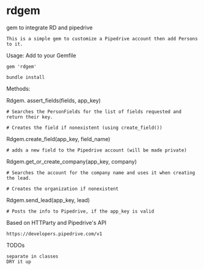 # rdgem
gem to integrate RD and pipedrive

    This is a simple gem to customize a Pipedrive account then add Persons to it.

Usage: Add to your Gemfile

    gem 'rdgem'
    
    bundle install

Methods:

Rdgem. assert_fields(fields, app_key)

    # Searches the PersonFields for the list of fields requested and return their key.
  
    # Creates the field if nonexistent (using create_field())
  
Rdgem.create_field(app_key, field_name)

    # adds a new field to the Pipedrive account (will be made private)

Rdgem.get_or_create_company(app_key, company)

    # Searches the account for the company name and uses it when creating the lead. 
    
    # Creates the organization if nonexistent

Rdgem.send_lead(app_key, lead)

    # Posts the info to Pipedrive, if the app_key is valid 


Based on HTTParty and Pipedrive's API

    https://developers.pipedrive.com/v1
    
TODOs

    separate in classes
    DRY it up
